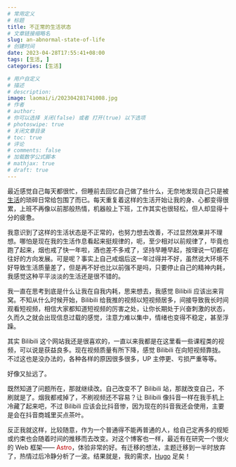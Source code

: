 ```yaml
---
# 常用定义
# 标题
title: 不正常的生活状态
# 文章链接缩略名
slug: an-abnormal-state-of-life
# 创建时间
date: 2023-04-28T17:55:41+08:00
tags: [生活, ]
categories: [生活]

# 用户自定义
# 描述
# description: 
image: laomai/i/202304281741008.jpg
# 作者
# author: 
# 你可以选择 关闭(false) 或者 打开(true) 以下选项
# photoswipe: true
# 关闭文章目录
# toc: true
# 评论
# comments: false
# 加载数学公式脚本
# mathjax: true
# draft: true
---
```


最近感觉自己每天都很忙，但睡前去回忆自己做了些什么，无奈地发现自己只是被[生活](生活.md)的琐碎日常给包围了而已。每天重复着这样的生活开始让我的身、心都变得很累，上班不再像以前那般热情，机器般上下班，工作其实也很轻松，但人却显得十分的疲惫。

我意识到了这样的生活状态是不正常的，也努力想去改善，不过显然效果并不理想。哪怕是现在我的生活作息看起来挺规律的，呃，至少相对以前规律了，毕竟也跑了起来，烟也戒了快一年啦，酒也差不多戒了，坚持早睡早起，按理说一切都在往好的方向发展。可是呢？事实上自己戒烟后这一年过得并不好，虽然说大环境不好导致生活质量差了，但是再不好也比以前强不是吗，只要停止自己的精神内耗，我感觉这种平平淡淡的生活还是很不错的。

我一直在思考到底是什么让我在自我内耗，思来想去，我感觉 Bilibili 应该出来背窝。不知从什么时候开始，Bilibili 给我推的视频以短视频居多，间接导致我长时间观看短视频，相信大家都知道短视频的厉害之处，让你长期处于兴奋刺激的状态，久而久之就会出现信息过载的感觉，注意力难以集中，情绪也变得不稳定，甚至浮躁。

其实 Bilibili 这个网站我还是很喜欢的，一直以来我都是在这里看一些课程类的视频，可以说是获益良多。现在视频质量有所下降，感觉 Bilibili 在向短视频靠拢。不过这也是没办法的，各种各样的原因很多很多，UP 主停更、亏损严重等等。

好像又扯远了。

既然知道了问题所在，那就继续改。自己改变不了 Bilibili 站，那就改变自己，不刷就是了。烟我都戒掉了，不刷视频还不容易？让 Bilibili 像抖音一样在我手机上冷藏了起来吧，不过 Bilibili 应该会比抖音惨，因为现在的抖音我还会使用，主要是会在抖音商城里买点茶叶。

反正我就这样，比较随意，作为一个普通得不能再普通的人，给自己定再多的规矩或约束也会随着时间的推移而去改变。对这个博客也一样，最近有在研究一个很火的 Web 框架—— <font color="#c00000">Astro</font>，体验非常的好。有迁移的想法，主题迁移到一半时放弃了，热情过后冷静分析了一波。结果就是，我的需求，[Hugo](Hugo.md) 足矣！